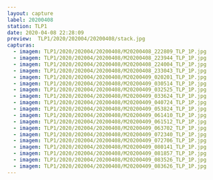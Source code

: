 ```yaml
---
layout: capture
label: 20200408
station: TLP1
date: 2020-04-08 22:28:09
preview:  TLP1/2020/202004/20200408/stack.jpg
capturas:
  - imagem: TLP1/2020/202004/20200408/M20200408_222809_TLP_1P.jpg
  - imagem: TLP1/2020/202004/20200408/M20200408_223944_TLP_1P.jpg
  - imagem: TLP1/2020/202004/20200408/M20200408_224004_TLP_1P.jpg
  - imagem: TLP1/2020/202004/20200408/M20200408_233043_TLP_1P.jpg
  - imagem: TLP1/2020/202004/20200408/M20200409_020201_TLP_1P.jpg
  - imagem: TLP1/2020/202004/20200408/M20200409_030514_TLP_1P.jpg
  - imagem: TLP1/2020/202004/20200408/M20200409_032525_TLP_1P.jpg
  - imagem: TLP1/2020/202004/20200408/M20200409_033624_TLP_1P.jpg
  - imagem: TLP1/2020/202004/20200408/M20200409_040724_TLP_1P.jpg
  - imagem: TLP1/2020/202004/20200408/M20200409_053824_TLP_1P.jpg
  - imagem: TLP1/2020/202004/20200408/M20200409_061410_TLP_1P.jpg
  - imagem: TLP1/2020/202004/20200408/M20200409_061512_TLP_1P.jpg
  - imagem: TLP1/2020/202004/20200408/M20200409_063702_TLP_1P.jpg
  - imagem: TLP1/2020/202004/20200408/M20200409_072340_TLP_1P.jpg
  - imagem: TLP1/2020/202004/20200408/M20200409_072706_TLP_1P.jpg
  - imagem: TLP1/2020/202004/20200408/M20200409_080141_TLP_1P.jpg
  - imagem: TLP1/2020/202004/20200408/M20200409_081857_TLP_1P.jpg
  - imagem: TLP1/2020/202004/20200408/M20200409_083526_TLP_1P.jpg
  - imagem: TLP1/2020/202004/20200408/M20200409_083626_TLP_1P.jpg
---
```

